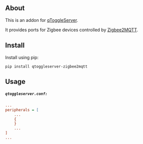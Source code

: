 ## About

This is an addon for [qToggleServer](https://github.com/qtoggle/qtoggleserver).

It provides ports for Zigbee devices controlled by [Zigbee2MQTT](https://www.zigbee2mqtt.io/).


## Install

Install using pip:

    pip install qtoggleserver-zigbee2mqtt


## Usage

##### `qtoggleserver.conf:`
``` ini
...
peripherals = [
    ...
    {
    }
    ...
]
...
```

